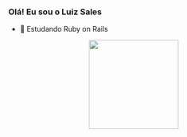 ### Olá! Eu sou o Luiz Sales

- 🌱 Estudando Ruby on Rails

<div align="center">
  <a href="https://github.com/LuizSaless">
  <username=luizsaless&show_icons=true&theme=black&include_all_commits=true&count_private=true"/>
  <img height="180em" src="https://github-readme-stats.vercel.app/api/top-langs/?username=luizsaless&layout=compact&langs_count=7&theme=black"/>
</div>
